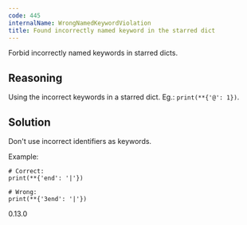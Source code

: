 ```yaml
---
code: 445
internalName: WrongNamedKeywordViolation
title: Found incorrectly named keyword in the starred dict
---
```


Forbid incorrectly named keywords in starred dicts.

## Reasoning
Using the incorrect keywords in a starred dict. Eg.:
`print(**{'@': 1})`.

## Solution
Don't use incorrect identifiers as keywords.

Example:

    # Correct:
    print(**{'end': '|'})
    
    # Wrong:
    print(**{'3end': '|'})

<div class="versionadded">

0.13.0

</div>